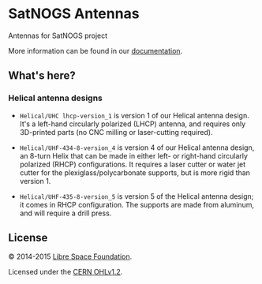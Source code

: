 # SatNOGS Antennas

Antennas for SatNOGS project

More information can be found in our [documentation](https://satnogs.org/documentation/hardware/).

## What's here?

### Helical antenna designs

* `Helical/UHC lhcp-version_1` is version 1 of our Helical antenna design.  It's
  a left-hand circularly polarized (LHCP) antenna, and requires only
  3D-printed parts (no CNC milling or laser-cutting required).

* `Helical/UHF-434-8-version_4` is version 4 of our Helical antenna design, an
  8-turn Helix that can be made in either left- or right-hand
  circularly polarized (RHCP) configurations.  It requires a laser cutter or
  water jet cutter for the plexiglass/polycarbonate supports, but is
  more rigid than version 1.

* `Helical/UHF-435-8-version_5` is version 5 of the Helical antenna
  design; it comes in RHCP configuration.  The supports are made from
  aluminum, and will require a drill press.

## License

&copy; 2014-2015 [Libre Space Foundation](http://librespacefoundation.org).

Licensed under the [CERN OHLv1.2](LICENSE).
